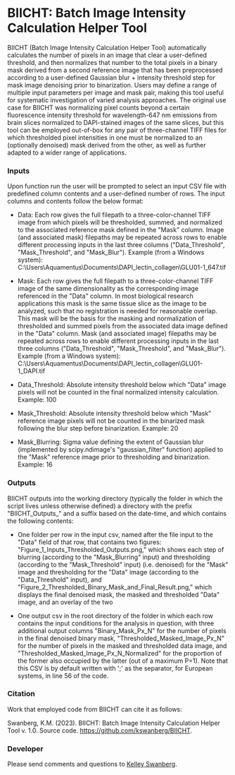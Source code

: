 # BIICHT: Batch Image Intensity Calculation Helper Tool  

BIICHT (Batch Image Intensity Calculation Helper Tool) automatically calculates the number of pixels in an image that clear a user-defined threshold, and then normalizes that number to the total pixels in a binary mask derived from a second reference image that has been preprocessed according to a user-defined Gaussian blur + intensity threshold step for mask image denoising prior to binarization. Users may define a range of multiple input parameters per image and mask pair, making this tool useful for systematic investigation of varied analysis approaches. The original use case for BIICHT was normalizing pixel counts beyond a certain fluorescence intensity threshold for wavelength-647 nm emissions from brain slices normalized to DAPI-stained images of the same slices, but this tool can be employed out-of-box for any pair of three-channel TIFF files for which thresholded pixel intensities in one must be normalized to an (optionally denoised) mask derived from the other, as well as further adapted to a wider range of applications.  

### Inputs

Upon function run the user will be prompted to select an input CSV file with predefined column contents and a user-defined number of rows. The input columns and contents follow the below format: 

* Data: Each row gives the full filepath to a three-color-channel TIFF image from which pixels will be thresholded, summed, and normalized to the associated reference mask defined in the "Mask" column. Image (and associated mask) filepaths may be repeated across rows to enable different processing inputs in the last three columns ("Data_Threshold", "Mask_Threshold", and "Mask_Blur"). Example (from a Windows system): C:\Users\Aquamentus\Documents\DAPI_lectin_collagen\GLU01-1_647.tif

* Mask: Each row gives the full filepath to a three-color-channel TIFF image of the same dimensionality as the corresponding image referenced in the "Data" column. In most biological research applications this mask is the same tissue slice as the image to be analyzed, such that no registration is needed for reasonable overlap. This mask will be the basis for the masking and normalization of thresholded and summed pixels from the associated data image defined in the "Data" column. Mask (and associated image) filepaths may be repeated across rows to enable different processing inputs in the last three columns ("Data_Threshold", "Mask_Threshold", and "Mask_Blur"). Example (from a Windows system): C:\Users\Aquamentus\Documents\DAPI_lectin_collagen\GLU01-1_DAPI.tif

* Data_Threshold: Absolute intensity threshold below which "Data" image pixels will not be counted in the final normalized intensity calculation. Example: 100

* Mask_Threshold: Absolute intensity threshold below which "Mask" reference image pixels will not be counted in the binarized mask following the blur step before binarization. Example: 20

* Mask_Blurring: Sigma value defining the extent of Gaussian blur (implemented by scipy.ndimage's "gaussian_filter" function) applied to the "Mask" reference image prior to thresholding and binarization. Example: 16

### Outputs

BIICHT outputs into the working directory (typically the folder in which the script lives unless otherwise defined) a directory with the prefix "BIICHT_Outputs_" and a suffix based on the date-time, and which contains the following contents: 

* One folder per row in the input csv, named after the file input to the "Data" field of that row, that contains two figures: "Figure_1_Inputs_Thresholded_Outputs.png," which shows each step of blurring (according to the "Mask_Blurring" input) and thresholding (according to the "Mask_Threshold" input) (i.e. denoised) for the "Mask" image and thresholding for the "Data" image (according to the "Data_Threshold" input), and "Figure_2_Thresholded_Binary_Mask_and_Final_Result.png," which displays the final denoised mask, the masked and thresholded "Data" image, and an overlay of the two 

* One output csv in the root directory of the folder in which each row contains the input conditions for the analysis in question, with three additional output columns "Binary_Mask_Px_N" for the number of pixels in the final denoised binary mask, "Thresholded_Masked_Image_Px_N" for the number of pixels in the masked and thresholded data image, and "Thresholded_Masked_Image_Px_N_Normalized" for the proportion of the former also occupied by the latter (out of a maximum P=1). Note that this CSV is by default written with ';' as the separator, for European systems, in line 56 of the code. 


### Citation 

Work that employed code from BIICHT can cite it as follows: 

Swanberg, K.M. (2023). BIICHT: Batch Image Intensity Calculation Helper Tool v. 1.0. Source code. https://github.com/kswanberg/BIICHT.


### Developer

Please send comments and questions to [Kelley Swanberg](mailto:kelley.swanberg@med.lu.se). 